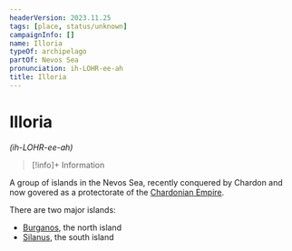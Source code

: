 ```yaml
---
headerVersion: 2023.11.25
tags: [place, status/unknown]
campaignInfo: []
name: Illoria
typeOf: archipelago
partOf: Nevos Sea
pronunciation: ih-LOHR-ee-ah
title: Illoria
---
```

# Illoria
*(ih-LOHR-ee-ah)*
>[!info]+ Information  
>   
>> 

A group of islands in the Nevos Sea, recently conquered by Chardon and now govered as a protectorate of the [Chardonian Empire](<chardonian-empire/chardonian-empire.md>). 

There are two major islands:
* [Burganos](<./burganos.md>), the north island
* [Silanus](<./silanus.md>), the south island

